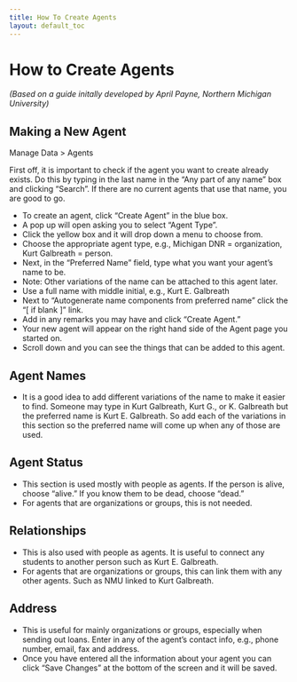 ```yaml
---
title: How To Create Agents
layout: default_toc
---
```


# How to Create Agents

_(Based on a guide initally developed by April Payne, Northern Michigan University)_

## Making a New Agent

Manage Data > Agents

First off, it is important to check if the agent you want to create already exists. Do this by typing in the last name in the “Any part of any name” box and clicking “Search”. If there are no current agents that use that name, you are good to go.

* To create an agent, click “Create Agent” in the blue box.
* A pop up will open asking you to select “Agent Type”.
* Click the yellow box and it will drop down a menu to choose from.
* Choose the appropriate agent type, e.g., Michigan DNR = organization, Kurt Galbreath = person.
* Next, in the “Preferred Name” field, type what you want your agent’s name to be.
* Note: Other variations of the name can be attached to this agent later.
* Use a full name with middle initial, e.g., Kurt E. Galbreath
* Next to “Autogenerate name components from preferred name” click the “[ if blank ]” link.
* Add in any remarks you may have and click “Create Agent.”
* Your new agent will appear on the right hand side of the Agent page you started on.
* Scroll down and you can see the things that can be added to this agent.

## Agent Names

* It is a good idea to add different variations of the name to make it easier to find. Someone may type in Kurt Galbreath, Kurt G., or K. Galbreath but the preferred name is Kurt E. Galbreath. So add each of the variations in this section so the preferred name will come up when any of those are used.

## Agent Status

* This section is used mostly with people as agents. If the person is alive, choose “alive.” If you know them to be dead, choose “dead.”
* For agents that are organizations or groups, this is not needed.

## Relationships

* This is also used with people as agents. It is useful to connect any students to another person such as Kurt E. Galbreath.
* For agents that are organizations or groups, this can link them with any other agents. Such as NMU linked to Kurt Galbreath.

## Address

* This is useful for mainly organizations or groups, especially when sending out loans. Enter in any of the agent’s contact info, e.g., phone number, email, fax and address.
* Once you have entered all the information about your agent you can click “Save Changes” at the bottom of the screen and it will be saved.
